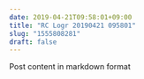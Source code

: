 ```yaml
---
date: 2019-04-21T09:58:01+09:00
title: "RC Logr 20190421 095801"
slug: "1555808281"
draft: false
---
```


Post content in markdown format
